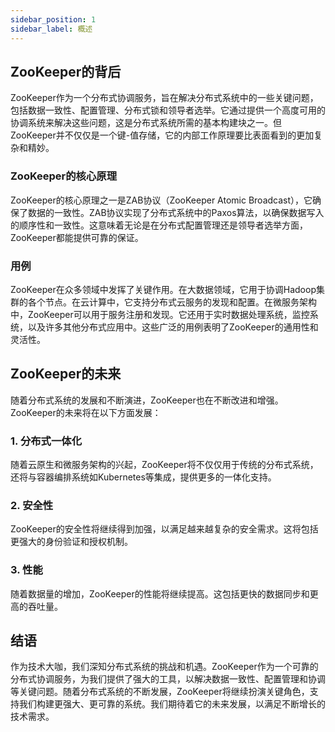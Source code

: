 ```yaml
---
sidebar_position: 1
sidebar_label: 概述
---
```



## ZooKeeper的背后

ZooKeeper作为一个分布式协调服务，旨在解决分布式系统中的一些关键问题，包括数据一致性、配置管理、分布式锁和领导者选举。它通过提供一个高度可用的协调系统来解决这些问题，这是分布式系统所需的基本构建块之一。但ZooKeeper并不仅仅是一个键-值存储，它的内部工作原理要比表面看到的更加复杂和精妙。

### ZooKeeper的核心原理

ZooKeeper的核心原理之一是ZAB协议（ZooKeeper Atomic Broadcast），它确保了数据的一致性。ZAB协议实现了分布式系统中的Paxos算法，以确保数据写入的顺序性和一致性。这意味着无论是在分布式配置管理还是领导者选举方面，ZooKeeper都能提供可靠的保证。

### 用例

ZooKeeper在众多领域中发挥了关键作用。在大数据领域，它用于协调Hadoop集群的各个节点。在云计算中，它支持分布式云服务的发现和配置。在微服务架构中，ZooKeeper可以用于服务注册和发现。它还用于实时数据处理系统，监控系统，以及许多其他分布式应用中。这些广泛的用例表明了ZooKeeper的通用性和灵活性。

## ZooKeeper的未来

随着分布式系统的发展和不断演进，ZooKeeper也在不断改进和增强。ZooKeeper的未来将在以下方面发展：

### 1. 分布式一体化

随着云原生和微服务架构的兴起，ZooKeeper将不仅仅用于传统的分布式系统，还将与容器编排系统如Kubernetes等集成，提供更多的一体化支持。

### 2. 安全性

ZooKeeper的安全性将继续得到加强，以满足越来越复杂的安全需求。这将包括更强大的身份验证和授权机制。

### 3. 性能

随着数据量的增加，ZooKeeper的性能将继续提高。这包括更快的数据同步和更高的吞吐量。

## 结语

作为技术大咖，我们深知分布式系统的挑战和机遇。ZooKeeper作为一个可靠的分布式协调服务，为我们提供了强大的工具，以解决数据一致性、配置管理和协调等关键问题。随着分布式系统的不断发展，ZooKeeper将继续扮演关键角色，支持我们构建更强大、更可靠的系统。我们期待着它的未来发展，以满足不断增长的技术需求。